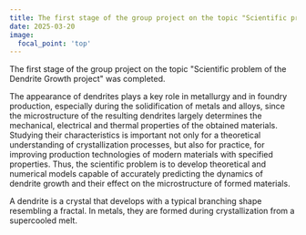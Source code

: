 ```yaml
---
title: The first stage of the group project on the topic "Scientific problem of the Dendrite Growth project"
date: 2025-03-20
image:
  focal_point: 'top'
---
```


The first stage of the group project on the topic "Scientific problem of the Dendrite Growth project" was completed.

<!--more-->

The appearance of dendrites plays a key role in metallurgy and in foundry production, especially during the solidification of metals and alloys, since the microstructure of the resulting dendrites largely determines the mechanical, electrical and thermal properties of the obtained materials. Studying their characteristics is important not only for a theoretical understanding of crystallization processes, but also for practice, for improving production technologies of modern materials with specified properties. Thus, the scientific problem is to develop theoretical and numerical models capable of accurately predicting the dynamics of dendrite growth and their effect on the microstructure of formed materials.

A dendrite is a crystal that develops with a typical branching shape resembling a fractal. In metals, they are formed during crystallization from a supercooled melt.
